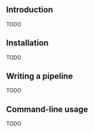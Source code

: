 
Introduction
------------
TODO

Installation
------------
TODO

Writing a pipeline
------------------
TODO

Command-line usage
------------------
TODO

